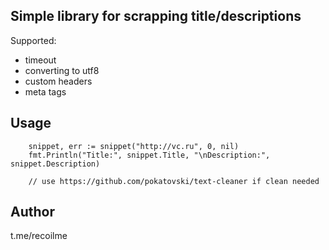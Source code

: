 ## Simple library for scrapping title/descriptions

Supported:

 - timeout
 - converting to utf8
 - custom headers
 - meta tags

## Usage
```
	snippet, err := snippet("http://vc.ru", 0, nil)
	fmt.Println("Title:", snippet.Title, "\nDescription:", snippet.Description)

    // use https://github.com/pokatovski/text-cleaner if clean needed
```

## Author

t.me/recoilme